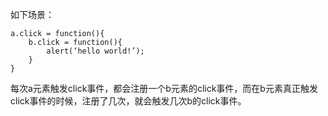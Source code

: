 如下场景：
~~~
a.click = function(){
    b.click = function(){
        alert(‘hello world!’);
    }
}
~~~
每次a元素触发click事件，都会注册一个b元素的click事件，而在b元素真正触发click事件的时候，注册了几次，就会触发几次b的click事件。
